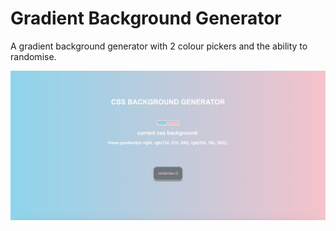# Gradient Background Generator

A gradient background generator with 2 colour pickers and the ability to randomise.

![main page](assets/main.png)